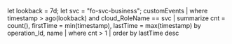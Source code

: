 let lookback = 7d;
let svc = "fo-svc-business";
customEvents
| where timestamp > ago(lookback) and cloud_RoleName == svc
| summarize cnt = count(), firstTime = min(timestamp), lastTime = max(timestamp)
          by operation_Id, name
| where cnt > 1
| order by lastTime desc